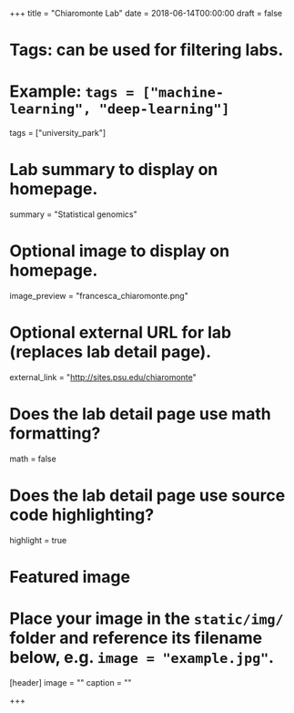 +++
title = "Chiaromonte Lab"
date = 2018-06-14T00:00:00
draft = false

# Tags: can be used for filtering labs.
# Example: `tags = ["machine-learning", "deep-learning"]`
tags = ["university_park"]

# Lab summary to display on homepage.
summary = "Statistical genomics"

# Optional image to display on homepage.
image_preview = "francesca_chiaromonte.png"

# Optional external URL for lab (replaces lab detail page).
external_link = "http://sites.psu.edu/chiaromonte"

# Does the lab detail page use math formatting?
math = false

# Does the lab detail page use source code highlighting?
highlight = true

# Featured image
# Place your image in the `static/img/` folder and reference its filename below, e.g. `image = "example.jpg"`.
[header]
image = ""
caption = ""

+++
